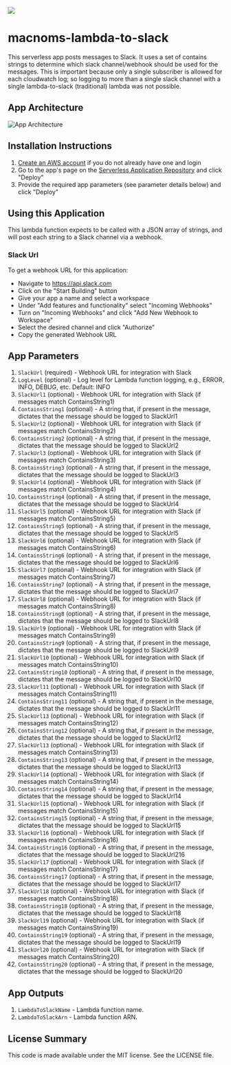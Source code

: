 [![](https://img.shields.io/badge/Available-serverless%20app%20repository-blue.svg)](https://serverlessrepo.aws.amazon.com/#/applications/arn:aws:serverlessrepo:us-east-1:289559741701:applications~lambda-to-slack)

# macnoms-lambda-to-slack

This serverless app posts messages to Slack.  It uses a set of contains strings to determine which slack channel/webhook 
should be used for the messages.  This is important because only a single subscriber is allowed for each cloudwatch
log; so logging to more than a single slack channel with a single lambda-to-slack (traditional) lambda was not possible.

## App Architecture

![App Architecture](https://github.com/keetonian/lambda-to-slack/raw/master/images/lambda-to-slack.png)

## Installation Instructions

1. [Create an AWS account](https://portal.aws.amazon.com/gp/aws/developer/registration/index.html) if you do not already have one and login
1. Go to the app's page on the [Serverless Application Repository](https://serverlessrepo.aws.amazon.com/applications/arn:aws:serverlessrepo:us-east-1:289559741701:applications~lambda-to-slack) and click "Deploy"
1. Provide the required app parameters (see parameter details below) and click "Deploy"

## Using this Application

This lambda function expects to be called with a JSON array of strings, and will post each string to a Slack channel via a webhook.

### Slack Url
To get a webhook URL for this application:
* Navigate to https://api.slack.com
* Click on the "Start Building" button
* Give your app a name and select a workspace
* Under "Add features and functionality" select "Incoming Webhooks"
* Turn on "Incoming Webhooks" and click "Add New Webhook to Workspace"
* Select the desired channel and click "Authorize"
* Copy the generated Webhook URL

## App Parameters

1. `SlackUrl` (required) - Webhook URL for integration with Slack
1. `LogLevel` (optional) - Log level for Lambda function logging, e.g., ERROR, INFO, DEBUG, etc. Default: INFO
1. `SlackUrl1` (optional) - Webhook URL for integration with Slack (if messages match ContainsString1)
1. `ContainsString1` (optional) - A string that, if present in the message, dictates that the message should be logged to SlackUrl1
1. `SlackUrl2` (optional) - Webhook URL for integration with Slack (if messages match ContainsString2)
1. `ContainsString2` (optional) - A string that, if present in the message, dictates that the message should be logged to SlackUrl2
1. `SlackUrl3` (optional) - Webhook URL for integration with Slack (if messages match ContainsString3)
1. `ContainsString3` (optional) - A string that, if present in the message, dictates that the message should be logged to SlackUrl3
1. `SlackUrl4` (optional) - Webhook URL for integration with Slack (if messages match ContainsString4)
1. `ContainsString4` (optional) - A string that, if present in the message, dictates that the message should be logged to SlackUrl4
1. `SlackUrl5` (optional) - Webhook URL for integration with Slack (if messages match ContainsString5)
1. `ContainsString5` (optional) - A string that, if present in the message, dictates that the message should be logged to SlackUrl5
1. `SlackUrl6` (optional) - Webhook URL for integration with Slack (if messages match ContainsString6)
1. `ContainsString6` (optional) - A string that, if present in the message, dictates that the message should be logged to SlackUrl6
1. `SlackUrl7` (optional) - Webhook URL for integration with Slack (if messages match ContainsString7)
1. `ContainsString7` (optional) - A string that, if present in the message, dictates that the message should be logged to SlackUrl7
1. `SlackUrl8` (optional) - Webhook URL for integration with Slack (if messages match ContainsString8)
1. `ContainsString8` (optional) - A string that, if present in the message, dictates that the message should be logged to SlackUrl8
1. `SlackUrl9` (optional) - Webhook URL for integration with Slack (if messages match ContainsString9)
1. `ContainsString9` (optional) - A string that, if present in the message, dictates that the message should be logged to SlackUrl9
1. `SlackUrl10` (optional) - Webhook URL for integration with Slack (if messages match ContainsString10)
1. `ContainsString10` (optional) - A string that, if present in the message, dictates that the message should be logged to SlackUrl10
1. `SlackUrl11` (optional) - Webhook URL for integration with Slack (if messages match ContainsString11)
1. `ContainsString11` (optional) - A string that, if present in the message, dictates that the message should be logged to SlackUrl11
1. `SlackUrl13` (optional) - Webhook URL for integration with Slack (if messages match ContainsString12)
1. `ContainsString12` (optional) - A string that, if present in the message, dictates that the message should be logged to SlackUrl12
1. `SlackUrl13` (optional) - Webhook URL for integration with Slack (if messages match ContainsString13)
1. `ContainsString13` (optional) - A string that, if present in the message, dictates that the message should be logged to SlackUrl13
1. `SlackUrl14` (optional) - Webhook URL for integration with Slack (if messages match ContainsString14)
1. `ContainsString14` (optional) - A string that, if present in the message, dictates that the message should be logged to SlackUrl14
1. `SlackUrl15` (optional) - Webhook URL for integration with Slack (if messages match ContainsString15)
1. `ContainsString15` (optional) - A string that, if present in the message, dictates that the message should be logged to SlackUrl15
1. `SlackUrl16` (optional) - Webhook URL for integration with Slack (if messages match ContainsString16)
1. `ContainsString16` (optional) - A string that, if present in the message, dictates that the message should be logged to SlackUrl216
1. `SlackUrl17` (optional) - Webhook URL for integration with Slack (if messages match ContainsString17)
1. `ContainsString17` (optional) - A string that, if present in the message, dictates that the message should be logged to SlackUrl17
1. `SlackUrl18` (optional) - Webhook URL for integration with Slack (if messages match ContainsString18)
1. `ContainsString18` (optional) - A string that, if present in the message, dictates that the message should be logged to SlackUrl18
1. `SlackUrl19` (optional) - Webhook URL for integration with Slack (if messages match ContainsString19)
1. `ContainsString19` (optional) - A string that, if present in the message, dictates that the message should be logged to SlackUrl19
1. `SlackUrl20` (optional) - Webhook URL for integration with Slack (if messages match ContainsString20)
1. `ContainsString20` (optional) - A string that, if present in the message, dictates that the message should be logged to SlackUrl20

## App Outputs

1. `LambdaToSlackName` - Lambda function name.
1. `LambdaToSlackArn` - Lambda function ARN.

## License Summary

This code is made available under the MIT license. See the LICENSE file.
